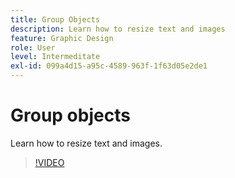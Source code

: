 ```yaml
---
title: Group Objects
description: Learn how to resize text and images
feature: Graphic Design
role: User
level: Intermeditate
exl-id: 099a4d15-a95c-4589-963f-1f63d05e2de1
---
```

# Group objects

Learn how to resize text and images.

>[!VIDEO](https://video.tv.adobe.com/v/3420212?quality=12&learn=on&hidetitle=true)
